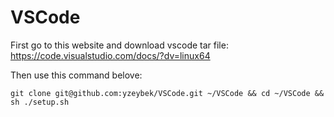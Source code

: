 # VSCode

First go to this website and download vscode tar file: https://code.visualstudio.com/docs/?dv=linux64

Then use this command belove:
```
git clone git@github.com:yzeybek/VSCode.git ~/VSCode && cd ~/VSCode && sh ./setup.sh
```
